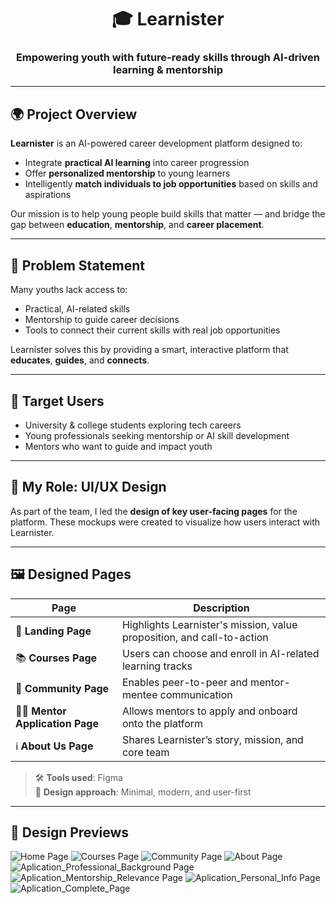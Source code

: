 <h1 align="center">🎓 Learnister</h1>
<h3 align="center">Empowering youth with future-ready skills through AI-driven learning & mentorship</h3>

---

## 🌍 Project Overview

**Learnister** is an AI-powered career development platform designed to:
- Integrate **practical AI learning** into career progression
- Offer **personalized mentorship** to young learners
- Intelligently **match individuals to job opportunities** based on skills and aspirations

Our mission is to help young people build skills that matter — and bridge the gap between **education**, **mentorship**, and **career placement**.

---

## 🧠 Problem Statement

Many youths lack access to:
- Practical, AI-related skills
- Mentorship to guide career decisions
- Tools to connect their current skills with real job opportunities

Learnister solves this by providing a smart, interactive platform that **educates**, **guides**, and **connects**.

---

## 👥 Target Users

- University & college students exploring tech careers
- Young professionals seeking mentorship or AI skill development
- Mentors who want to guide and impact youth

---

## 🎨 My Role: UI/UX Design

As part of the team, I led the **design of key user-facing pages** for the platform. These mockups were created to visualize how users interact with Learnister.

---

## 🖼️ Designed Pages

| Page | Description |
|------|-------------|
| 🔹 **Landing Page** | Highlights Learnister's mission, value proposition, and call-to-action |
| 📚 **Courses Page** | Users can choose and enroll in AI-related learning tracks |
| 💬 **Community Page** | Enables peer-to-peer and mentor-mentee communication |
| 🧑‍🏫 **Mentor Application Page** | Allows mentors to apply and onboard onto the platform |
| ℹ️ **About Us Page** | Shares Learnister’s story, mission, and core team |

> 🛠️ **Tools used**: Figma  
> 🎨 **Design approach**: Minimal, modern, and user-first

---

## 📸 Design Previews

![Home Page](home-page.png)
![Courses Page](courses-page.png)
![Community Page](community-page.png)
![About Page](about-us-page.png)
![Aplication_Professional_Background Page](application-professional-background.png)
![Aplication_Mentorship_Relevance Page](application-mentorship-relevance.png)
![Aplication_Personal_Info Page](application-personal-info.png)
![Aplication_Complete_Page](application-complete-page.png)
